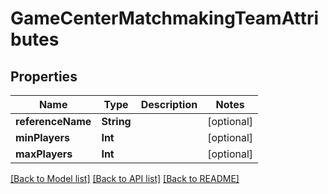 # GameCenterMatchmakingTeamAttributes

## Properties
Name | Type | Description | Notes
------------ | ------------- | ------------- | -------------
**referenceName** | **String** |  | [optional] 
**minPlayers** | **Int** |  | [optional] 
**maxPlayers** | **Int** |  | [optional] 

[[Back to Model list]](../README.md#documentation-for-models) [[Back to API list]](../README.md#documentation-for-api-endpoints) [[Back to README]](../README.md)


